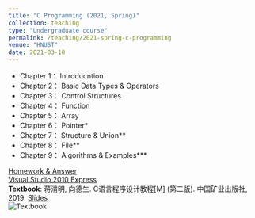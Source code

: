 ```yaml
---
title: "C Programming (2021, Spring)"
collection: teaching
type: "Undergraduate course"
permalink: /teaching/2021-spring-c-programming
venue: "HNUST"
date: 2021-03-10
---
```

* Chapter 1： Introducntion
* Chapter 2： Basic Data Types & Operators
* Chapter 3： Control Structures
* Chapter 4： Function
* Chapter 5： Array
* Chapter 6： Pointer*
* Chapter 7： Structure & Union**
* Chapter 8： File**
* Chapter 9： Algorithms & Examples***

[Homework & Answer](https://github.com/guoshengkang/guoshengkang.github.io/blob/master/_teaching/2021-spring-c-programming-HW.md)  
[Visual Studio 2010 Express](https://pan.baidu.com/s/1jH0P9Gf2ytXe8xYI_USZ0w )  
**Textbook**: 蒋清明, 向德生. C语言程序设计教程[M] (第二版). 中国矿业出版社, 2019. [Slides](https://pan.baidu.com/s/185szJ-U2vFg9ZXnxDDbjEw)  
![Textbook](http://guoshengkang.github.io/files/2021_Spring_C_Programming-教材封面.jpg)